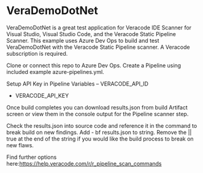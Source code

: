 # VeraDemoDotNet

VeraDemoDotNet is a great test application for Veracode IDE Scanner for Visual Studio, Visual Studio Code, and the Veracode Static Pipeline Scanner. 
This example uses Azure Dev Ops to build and test VeraDemoDotNet with the Veracode Static Pipeline scanner.  A Veracode subscription is required.

Clone or connect this repo to Azure Dev Ops. Create a Pipeline using included example azure-pipelines.yml.

Setup API Key in Pipeline Variables 
– VERACODE_API_ID
- VERACODE_API_KEY

Once build completes you can download results.json from build Artifact screen or view them in the console output for the Pipeline scanner step.  

Check the results.json into source code and reference it in the command to break build on new findings. 
Add - bf results.json to string. Remove the || true at the end of the string if you would like the build process to break on new flaws.

Find further options here:https://help.veracode.com/r/r_pipeline_scan_commands
